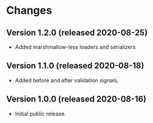 <!--
Copyright (C) 2020 UCT Prague.

oarepo-validate is free software; you can redistribute it and/or modify it
under the terms of the MIT License; see LICENSE file for more details.
-->

# Changes


## Version 1.2.0 (released 2020-08-25)

- Added marshmallow-less loaders and serializers


## Version 1.1.0 (released 2020-08-18)

- Added before and after validation signals.


## Version 1.0.0 (released 2020-08-16)

- Initial public release.
